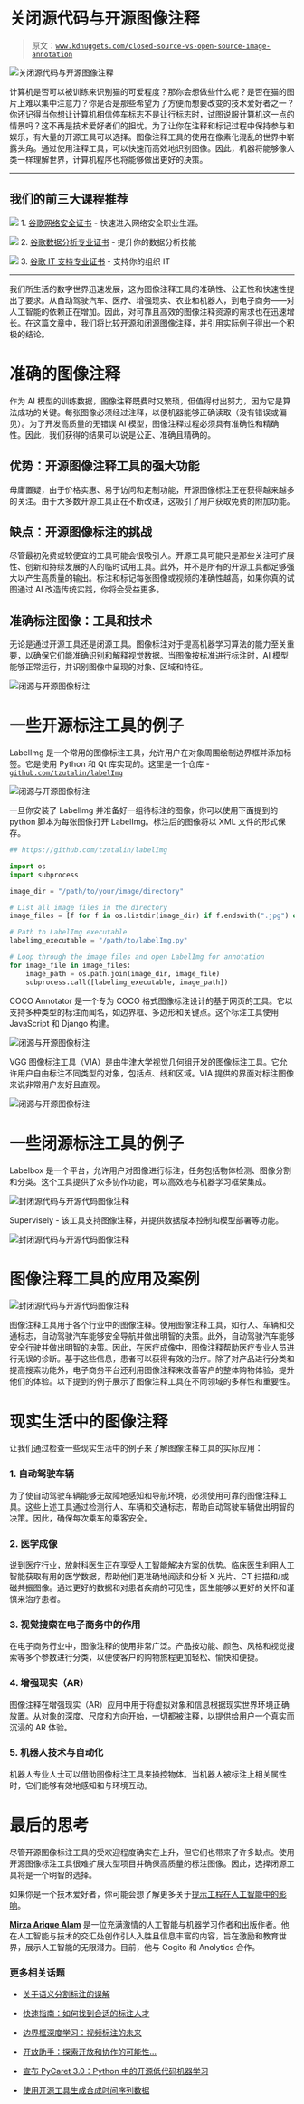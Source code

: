 # 关闭源代码与开源图像注释

> 原文：[`www.kdnuggets.com/closed-source-vs-open-source-image-annotation`](https://www.kdnuggets.com/closed-source-vs-open-source-image-annotation)

![关闭源代码与开源图像注释](img/5c618e54e365da78ff8755f7b3a07e48.png)

计算机是否可以被训练来识别猫的可爱程度？那你会想做些什么呢？是否在猫的图片上难以集中注意力？你是否是那些希望为了方便而想要改变的技术爱好者之一？你还记得当你想让计算机相信停车标志不是让行标志时，试图说服计算机这一点的情景吗？这不再是技术爱好者们的担忧。为了让你在注释和标记过程中保持参与和娱乐，有大量的开源工具可以选择。图像注释工具的使用在像素化混乱的世界中崭露头角。通过使用注释工具，可以快速而高效地识别图像。因此，机器将能够像人类一样理解世界，计算机程序也将能够做出更好的决策。

* * *

## 我们的前三大课程推荐

![](img/0244c01ba9267c002ef39d4907e0b8fb.png) 1\. [谷歌网络安全证书](https://www.kdnuggets.com/google-cybersecurity) - 快速进入网络安全职业生涯。

![](img/e225c49c3c91745821c8c0368bf04711.png) 2\. [谷歌数据分析专业证书](https://www.kdnuggets.com/google-data-analytics) - 提升你的数据分析技能

![](img/0244c01ba9267c002ef39d4907e0b8fb.png) 3\. [谷歌 IT 支持专业证书](https://www.kdnuggets.com/google-itsupport) - 支持你的组织 IT

* * *

我们所生活的数字世界迅速发展，这为图像注释工具的准确性、公正性和快速性提出了要求。从自动驾驶汽车、医疗、增强现实、农业和机器人，到电子商务——对人工智能的依赖正在增加。因此，对可靠且高效的图像注释资源的需求也在迅速增长。在这篇文章中，我们将比较开源和闭源图像注释，并引用实际例子得出一个积极的结论。

# 准确的图像注释

作为 AI 模型的训练数据，图像注释既费时又繁琐，但值得付出努力，因为它是算法成功的关键。每张图像必须经过注释，以便机器能够正确读取（没有错误或偏见）。为了开发高质量的无错误 AI 模型，图像注释过程必须具有准确性和精确性。因此，我们获得的结果可以说是公正、准确且精确的。

## 优势：开源图像注释工具的强大功能

毋庸置疑，由于价格实惠、易于访问和定制功能，开源图像标注正在获得越来越多的关注。由于大多数开源工具正在不断改进，这吸引了用户获取免费的附加功能。

## 缺点：开源图像标注的挑战

尽管最初免费或较便宜的工具可能会很吸引人。开源工具可能只是那些关注可扩展性、创新和持续发展的人的临时试用工具。此外，并不是所有的开源工具都足够强大以产生高质量的输出。标注和标记每张图像或视频的准确性越高，如果你真的试图通过 AI 改造传统实践，你将会受益更多。

## 准确标注图像：工具和技术

无论是通过开源工具还是闭源工具。图像标注对于提高机器学习算法的能力至关重要，以确保它们能准确识别和解释视觉数据。当图像按标准进行标注时，AI 模型能够正常运行，并识别图像中呈现的对象、区域和特征。

![闭源与开源图像标注](img/1484c9974cf32e8eb94ffc429b8cb757.png)

# 一些开源标注工具的例子

LabelImg 是一个常用的图像标注工具，允许用户在对象周围绘制边界框并添加标签。它是使用 Python 和 Qt 库实现的。这里是一个仓库 - [`github.com/tzutalin/labelImg`](https://github.com/tzutalin/labelImg)

![闭源与开源图像标注](img/922f8ae82088fe99dc86a461b0e1413e.png)

一旦你安装了 LabelImg 并准备好一组待标注的图像，你可以使用下面提到的 python 脚本为每张图像打开 LabelImg。标注后的图像将以 XML 文件的形式保存。

```py
## https://github.com/tzutalin/labelImg

import os
import subprocess

image_dir = "/path/to/your/image/directory"

# List all image files in the directory
image_files = [f for f in os.listdir(image_dir) if f.endswith(".jpg") or f.endswith(".png")]

# Path to LabelImg executable
labelimg_executable = "/path/to/labelImg.py"

# Loop through the image files and open LabelImg for annotation
for image_file in image_files:
    image_path = os.path.join(image_dir, image_file)
    subprocess.call([labelimg_executable, image_path])
```

COCO Annotator 是一个专为 COCO 格式图像标注设计的基于网页的工具。它以支持多种类型的标注而闻名，如边界框、多边形和关键点。这个标注工具使用 JavaScript 和 Django 构建。

![闭源与开源图像标注](img/2ec142a49e5a62df848a42475848a484.png)

VGG 图像标注工具（VIA）是由牛津大学视觉几何组开发的图像标注工具。它允许用户自由标注不同类型的对象，包括点、线和区域。VIA 提供的界面对标注图像来说非常用户友好且直观。

![闭源与开源图像标注](img/ac6e25cbc770c8caed73584473233e72.png)

# 一些闭源标注工具的例子

Labelbox 是一个平台，允许用户对图像进行标注，任务包括物体检测、图像分割和分类。这个工具提供了众多协作功能，可以高效地与机器学习框架集成。

![封闭源代码与开源代码图像注释](img/437c3019524fb3158163c0f26719167f.png)

Supervisely - 该工具支持图像注释，并提供数据版本控制和模型部署等功能。

![封闭源代码与开源代码图像注释](img/72f4ea4dc3c43617c13f933564bc2668.png)

# 图像注释工具的应用及案例

![封闭源代码与开源代码图像注释](img/8c840ebc3b9cb027856c652e0cb02654.png)

图像注释工具用于各个行业中的图像注释。使用图像注释工具，如行人、车辆和交通标志，自动驾驶汽车能够安全导航并做出明智的决策。此外，自动驾驶汽车能够安全行驶并做出明智的决策。因此，在医疗成像中，图像注释帮助医疗专业人员进行无误的诊断。基于这些信息，患者可以获得有效的治疗。除了对产品进行分类和提高搜索功能外，电子商务平台还利用图像注释来改善客户的整体购物体验，提升他们的体验。以下提到的例子展示了图像注释工具在不同领域的多样性和重要性。

# 现实生活中的图像注释

让我们通过检查一些现实生活中的例子来了解图像注释工具的实际应用：

### 1\. 自动驾驶车辆

为了使自动驾驶车辆能够无故障地感知和导航环境，必须使用可靠的图像注释工具。这些上述工具通过检测行人、车辆和交通标志，帮助自动驾驶车辆做出明智的决策。因此，确保每次乘车的乘客安全。

### 2\. 医学成像

说到医疗行业，放射科医生正在享受人工智能解决方案的优势。临床医生利用人工智能获取有用的医学数据，帮助他们更准确地阅读和分析 X 光片、CT 扫描和/或磁共振图像。通过更好的数据和对患者疾病的可见性，医生能够以更好的关怀和谨慎来治疗患者。

### 3\. 视觉搜索在电子商务中的作用

在电子商务行业中，图像注释的使用非常广泛。产品按功能、颜色、风格和视觉搜索等多个参数进行分类，以便使客户的购物旅程更加轻松、愉快和便捷。

### 4\. 增强现实（AR）

图像注释在增强现实（AR）应用中用于将虚拟对象和信息根据现实世界环境正确放置。从对象的深度、尺度和方向开始，一切都被注释，以提供给用户一个真实而沉浸的 AR 体验。

### 5\. 机器人技术与自动化

机器人专业人士可以借助图像标注工具来操控物体。当机器人被标注上相关属性时，它们能够有效地感知和与环境互动。

# 最后的思考

尽管开源图像标注工具的受欢迎程度确实在上升，但它们也带来了许多缺点。使用开源图像标注工具很难扩展大型项目并确保高质量的标注图像。因此，选择闭源工具将是一个明智的选择。

如果你是一个技术爱好者，你可能会想了解更多关于[提示工程在人工智能中的影响](https://hackernoon.com/why-prompt-engineering-is-the-key-to-mastering-ai)。

**[Mirza Arique Alam](https://www.linkedin.com/in/mirza-arique-alam-71201555/)** 是一位充满激情的人工智能与机器学习作者和出版作者。他在人工智能与技术的交汇处创作引人入胜且信息丰富的内容，旨在激励和教育世界，展示人工智能的无限潜力。目前，他与 Cogito 和 Anolytics 合作。

### 更多相关话题

+   [关于语义分割标注的误解](https://www.kdnuggets.com/2022/01/misconceptions-semantic-segmentation-annotation.html)

+   [快速指南：如何找到合适的标注人才](https://www.kdnuggets.com/2022/04/quick-guide-find-right-minds-annotation.html)

+   [边界框深度学习：视频标注的未来](https://www.kdnuggets.com/2022/07/bounding-box-deep-learning-future-video-annotation.html)

+   [开放助手：探索开放和协作的可能性…](https://www.kdnuggets.com/2023/04/open-assistant-explore-possibilities-open-collaborative-chatbot-development.html)

+   [宣布 PyCaret 3.0：Python 中的开源低代码机器学习](https://www.kdnuggets.com/2023/03/announcing-pycaret-30-opensource-lowcode-machine-learning-python.html)

+   [使用开源工具生成合成时间序列数据](https://www.kdnuggets.com/2022/06/generate-synthetic-timeseries-data-opensource-tools.html)
